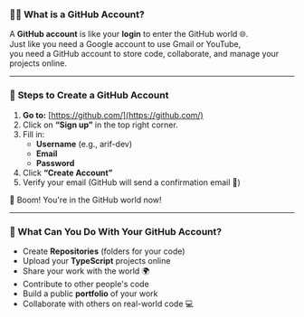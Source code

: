 ### 🧑‍💻 **What is a GitHub Account?**  
A **GitHub account** is like your **login** to enter the GitHub world 🌐.  
Just like you need a Google account to use Gmail or YouTube,  
you need a GitHub account to store code, collaborate, and manage your projects online.

---

### 📝 **Steps to Create a GitHub Account**

1. **Go to:** [https://github.com/](https://github.com/)
2. Click on **“Sign up”** in the top right corner.
3. Fill in:
   - **Username** (e.g., arif-dev)
   - **Email**
   - **Password**
4. Click **“Create Account”**  
5. Verify your email (GitHub will send a confirmation email 📧)

🎉 Boom! You're in the GitHub world now!

---

### 🧰 What Can You Do With Your GitHub Account?
- Create **Repositories** (folders for your code)
- Upload your **TypeScript** projects online
- Share your work with the world 🌍
- Contribute to other people's code
- Build a public **portfolio** of your work
- Collaborate with others on real-world code 💻

